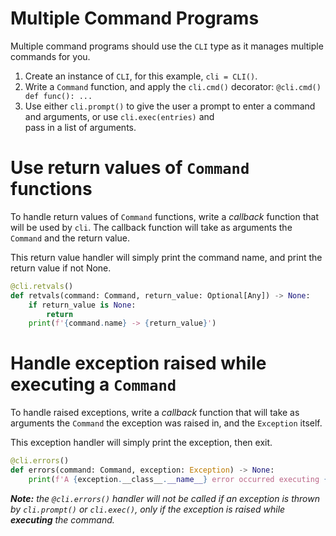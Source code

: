 # Multiple Command Programs

Multiple command programs should use the `CLI` type as it manages multiple commands for you.  

1. Create an instance of `CLI`, for this example, `cli = CLI()`.
2. Write a `Command` function, and apply the `cli.cmd()` decorator: `@cli.cmd() def func(): ...`
3. Use either `cli.prompt()` to give the user a prompt to enter a command and arguments, or use `cli.exec(entries)` and \
  pass in a list of arguments.

# Use return values of `Command` functions

To handle return values of `Command` functions, write a *callback* function that will be used by `cli`. The callback
function will take as arguments the `Command` and the return value.  

This return value handler will simply print the command name, and print the return value if not None.
```python
@cli.retvals()
def retvals(command: Command, return_value: Optional[Any]) -> None:
    if return_value is None:
        return
    print(f'{command.name} -> {return_value}')
```  

# Handle exception raised while executing a `Command`

To handle raised exceptions, write a *callback* function that will take as arguments the `Command` the exception was
raised in, and the `Exception` itself.

This exception handler will simply print the exception, then exit.
```python
@cli.errors()
def errors(command: Command, exception: Exception) -> None:
    print(f'A {exception.__class__.__name__} error occurred executing {command.name}:\n{exception}')
```

***Note:** the `@cli.errors()` handler will not be called if an exception is thrown by `cli.prompt()` or `cli.exec()`, only
if the exception is raised while **executing** the command.*

